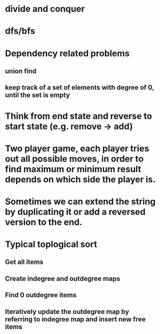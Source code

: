 # divide and conquer
# dfs/bfs
# Dependency related problems
 ## union find  
 ## keep track of a set of elements with degree of 0, until the set is empty
# Think from end state and reverse to start state (e.g. remove -> add)
# Two player game, each player tries out all possible moves, in order to find maximum or minimum result depends on which side the player is.
# Sometimes we can extend the string by duplicating it or add a reversed version to the end.
# Typical toplogical sort
 ## Get all items
 ## Create indegree and outdegree maps
 ## Find 0 outdegree items
 ## Iteratively update the outdegree map by referring to indegree map and insert new free items


